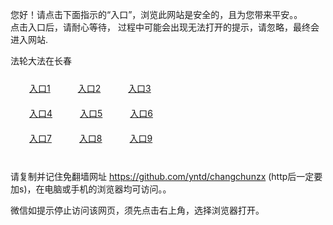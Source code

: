 您好！请点击下面指示的“入口”，浏览此网站是安全的，且为您带来平安。。 <br/>
点击入口后，请耐心等待， 过程中可能会出现无法打开的提示，请忽略，最终会进入网站. </br>

法轮大法在长春<br/>
<div style="padding:10px"><a style="margin:20px" target="_blank" href="https://d3hoaibcdcm0x3.cloudfront.net/2Qpsp?kzhcsklm" id="ccLink1" rel="nofollow">入口1</a> <a target="_blank" style="margin:20px" href="https://d2tak1bejlk06c.cloudfront.net/2Qpsp?jzaqa" id="ccLink2" rel="nofollow">入口2</a> <a style="margin:20px" target="_blank" href="https://d1nc3zloqlk28z.cloudfront.net/2Qpsp?swsogsq" id="ccLink3" rel="nofollow">入口3</a></div>

<div style="padding:10px" ><a style="margin:20px" target="_blank" href="https://d3hoaibcdcm0x3.cloudfront.net/2Qpsp?kzhcsklm" id="ccLink4" rel="nofollow">入口4</a> <a style="margin:20px" href="https://d2tak1bejlk06c.cloudfront.net/2Qpsp?jzaqa" target="_blank" id="ccLink5" rel="nofollow">入口5</a> <a style="margin:20px" href="https://d1nc3zloqlk28z.cloudfront.net/2Qpsp?swsogsq" target="_blank" id="ccLink6" rel="nofollow">入口6</a></div>

<div style="padding:10px"><a style="margin:20px" target="_blank" href="https://d3hoaibcdcm0x3.cloudfront.net/2Qpsp?kzhcsklm" id="ccLink7" rel="nofollow">入口7</a> <a style="margin:20px" href="https://d2tak1bejlk06c.cloudfront.net/2Qpsp?jzaqa" target="_blank" id="ccLink8" rel="nofollow">入口8</a> <a style="margin:20px" target="_blank" href="https://d1nc3zloqlk28z.cloudfront.net/2Qpsp?swsogsq" id="ccLink9" rel="nofollow">入口9</a></div>

<br/>



请复制并记住免翻墙网址 https://github.com/yntd/changchunzx (http后一定要加s)，在电脑或手机的浏览器均可访问。。<br/>

微信如提示停止访问该网页，须先点击右上角，选择浏览器打开。
